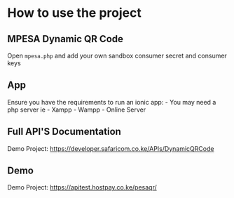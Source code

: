 # How to use the project

## MPESA Dynamic QR Code
Open ``mpesa.php`` and add your own sandbox consumer secret and consumer keys

## App
Ensure you have the requirements to run an ionic app:
    - You may need a php server ie
    - Xampp
    - Wampp
    - Online Server

## Full API'S Documentation
Demo Project: https://developer.safaricom.co.ke/APIs/DynamicQRCode

## Demo
Demo Project: https://apitest.hostpay.co.ke/pesaqr/